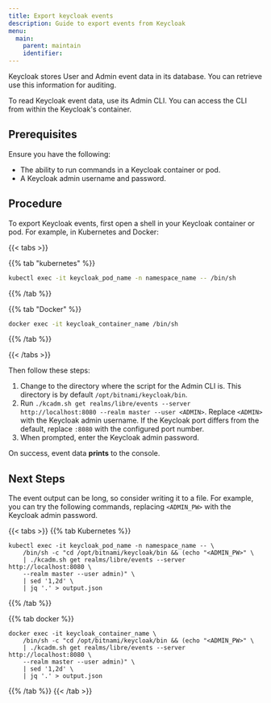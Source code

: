 ```yaml
---
title: Export keycloak events
description: Guide to export events from Keycloak
menu:
  main:
    parent: maintain
    identifier:
---
```


Keycloak stores User and Admin event data in its database. You can retrieve use this information for auditing.

To read Keycloak event data, use its Admin CLI. You can access the CLI from within the Keycloak's container.

## Prerequisites

Ensure you have the following:
- The ability to run commands in a Keycloak container or pod.
- A Keycloak admin username and password.

## Procedure

To export Keycloak events, first open a shell in your Keycloak container or pod. For example, in Kubernetes and Docker:

{{< tabs >}}

{{% tab "kubernetes" %}}
```sh
kubectl exec -it keycloak_pod_name -n namespace_name -- /bin/sh
```
{{% /tab %}}

{{% tab "Docker" %}}
```sh
docker exec -it keycloak_container_name /bin/sh
```

{{% /tab %}}

{{< /tabs >}}

Then follow these steps:

1. Change to the directory where the script for the Admin CLI is. This directory is by default `/opt/bitnami/keycloak/bin`.
3. Run `./kcadm.sh get realms/libre/events --server http://localhost:8080 --realm master --user <ADMIN>`. Replace `<ADMIN>` with the Keycloak admin username.
  If the Keycloak port differs from the default, replace `:8080` with the configured port number.
4. When prompted, enter the Keycloak admin password.


On success, event data **prints** to the console.

## Next Steps

The event output can be long, so consider writing it to a file.
For example, you can try the following commands, replacing `<ADMIN_PW>` with the Keycloak admin password.

{{< tabs >}}
{{% tab Kubernetes %}}

```shell
kubectl exec -it keycloak_pod_name -n namespace_name -- \
    /bin/sh -c "cd /opt/bitnami/keycloak/bin && (echo "<ADMIN_PW>" \
    | ./kcadm.sh get realms/libre/events --server http://localhost:8080 \
    --realm master --user admin)" \
    | sed '1,2d' \
    | jq '.' > output.json
```

{{% /tab %}}

{{% tab docker %}}

```shell
docker exec -it keycloak_container_name \
    /bin/sh -c "cd /opt/bitnami/keycloak/bin && (echo "<ADMIN_PW>" \
    | ./kcadm.sh get realms/libre/events --server http://localhost:8080 \
    --realm master --user admin)" \
    | sed '1,2d' \
    | jq '.' > output.json
```

{{% /tab %}}
{{< /tab >}}
